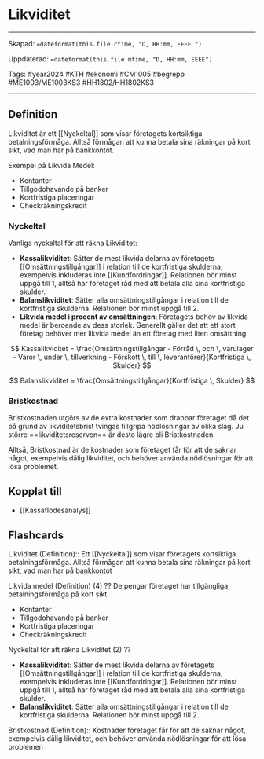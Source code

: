 # Likviditet

---

Skapad: `=dateformat(this.file.ctime, "D, HH:mm, EEEE ")`

Uppdaterad: `=dateformat(this.file.mtime, "D, HH:mm, EEEE")`

Tags: #year2024 #KTH #ekonomi #CM1005 #begrepp #ME1003/ME1003KS3 #HH1802/HH1802KS3

---

## Definition

Likviditet är ett [[Nyckeltal]] som visar företagets kortsiktiga betalningsförmåga. Alltså förmågan att kunna betala sina räkningar på kort sikt, vad man har på bankkontot.

Exempel på Likvida Medel:

- Kontanter
- Tillgodohavande på banker
- Kortfristiga placeringar
- Checkräkningskredit

### Nyckeltal

Vanliga nyckeltal för att räkna Likviditet:

- **Kassalikviditet**: Sätter de mest likvida delarna av företagets [[Omsättningstillgångar]] i relation till de kortfristiga skulderna, exempelvis inkluderas inte [[Kundfordringar]]. Relationen bör minst uppgå till 1, alltså har företaget råd med att betala alla sina kortfristiga skulder.
- **Balanslikviditet**: Sätter alla omsättningstillgångar i relation till de kortfristiga skulderna. Relationen bör minst uppgå till 2.
- **Likvida medel i procent av omsättningen**: Företagets behov av likvida medel är beroende av dess storlek. Generellt gäller det att ett stort företag behöver mer likvida medel än ett företag med liten omsättning.

$$
Kassalikviditet = \frac{Omsättningstillgångar - Förråd \, och \, varulager - Varor \, under \, tillverkning - Förskott \, till \, leverantörer}{Kortfristiga \, Skulder}
$$

$$
Balanslikviditet = \frac{Omsättningstillgångar}{Kortfristiga \, Skulder}
$$

### Bristkostnad

Bristkostnaden utgörs av de extra kostnader som drabbar företaget då det på grund av likviditetsbrist tvingas tillgripa nödlösningar av olika slag. Ju större ==likviditetsreserven== är desto lägre bli Bristkostnaden.

Alltså, Bristkostnad är de kostnader som företaget får för att de saknar något, exempelvis dålig likviditet, och behöver använda nödlösningar för att lösa problemet.

## Kopplat till

- [[Kassaflödesanalys]]

## Flashcards

Likviditet (Definition):: Ett [[Nyckeltal]] som visar företagets kortsiktiga betalningsförmåga. Alltså förmågan att kunna betala sina räkningar på kort sikt, vad man har på bankkontot
<!--SR:!2024-05-12,20,277!2024-05-08,16,297-->

Likvida medel (Definition) (4)
??
De pengar företaget har tillgängliga, betalningsförmåga på kort sikt
- Kontanter
- Tillgodohavande på banker
- Kortfristiga placeringar
- Checkräkningskredit 
<!--SR:!2024-05-25,81,300!2024-05-22,30,321-->

Nyckeltal för att räkna Likviditet (2)
??
- **Kassalikviditet**: Sätter de mest likvida delarna av företagets [[Omsättningstillgångar]] i relation till de kortfristiga skulderna, exempelvis inkluderas inte [[Kundfordringar]]. Relationen bör minst uppgå till 1, alltså har företaget råd med att betala alla sina kortfristiga skulder.
- **Balanslikviditet**: Sätter alla omsättningstillgångar i relation till de kortfristiga skulderna. Relationen bör minst uppgå till 2.
<!--SR:!2024-05-14,22,257!2024-05-20,28,277-->

Bristkostnad (Definition):: Kostnader företaget får för att de saknar något, exempelvis dålig likviditet, och behöver använda nödlösningar för att lösa problemen
<!--SR:!2024-05-05,7,261!2024-05-09,12,281-->
